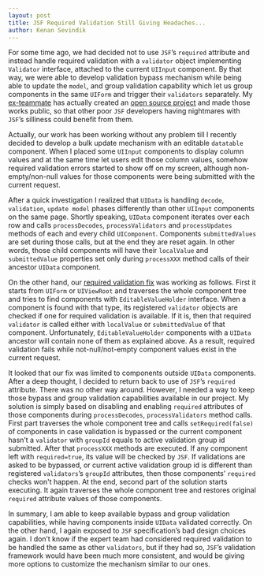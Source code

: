 ```yaml
---
layout: post
title: JSF Required Validation Still Giving Headaches...
author: Kenan Sevindik
---
```

For some time ago, we had decided not to use `JSF`’s `required` attribute and instead handle required validation with a 
`validator` object implementing `Validator` interface, attached to the current `UIInput` component. By that way, we were 
able to develop validation bypass mechanism while being able to update the `model`, and group validation capability which 
let us group components in the same `UIForm` and trigger their `validators` separately. My 
[ex-teammate](http://www.jroller.com/hasant/) has actually created 
an [open source project](http://code.google.com/p/commons-validator-ext/source/browse/trunk/main/src/com/cvext/requiredvalidation/controls/ui/RequiredValidatorChecker.java) 
and made those works public, so that other poor `JSF` developers having nightmares with `JSF`’s 
silliness could benefit from them.

Actually, our work has been working without any problem till I recently decided to develop a bulk update mechanism with 
an editable `datatable` component. When I placed some `UIInput` components to display column values and at the same time 
let users edit those column values, somehow required validation errors started to show off on my screen, although 
non-empty/non-null values for those components were being submitted with the current request.

After a quick investigation I realized that `UIData` is handling `decode`, `validation`, `update model` phases differently 
than other `UIInput` components on the same page. Shortly speaking, `UIData` component iterates over each row and calls 
`processDecodes`, `processValidators` and `processUpdates` methods of each and every child `UIComponent`. Components 
`submittedValues` are set during those calls, but at the end they are reset again. In other words, those child components 
will have their `localValue` and `submittedValue` properties set only during `processXXX` method calls of their ancestor 
`UIData` component.

On the other hand, our [required validation fix](http://code.google.com/p/commons-validator-ext/source/browse/trunk/main/src/com/cvext/requiredvalidation/controls/ui/RequiredValidatorChecker.java) 
was working as follows. First it starts from `UIForm` or `UIViewRoot` and 
traverses the whole component tree and tries to find components with `EditableValueHolder` interface. When a component 
is found with that type, its registered `validator` objects are checked if one for required validation is available. If 
it is, then that required `validator` is called either with `localValue` or `submittedValue` of that component. 
Unfortunately, `EditableValueHolder` components with a `UIData` ancestor will contain none of them as explained above. 
As a result, required validation fails while not-null/not-empty component values exist in the current request.

It looked that our fix was limited to components outside `UIData` components. After a deep thought, I decided to return 
back to use of `JSF`’s `required` attribute. There was no other way around. However, I needed a way to keep those bypass 
and group validation capabilities available in our project. My solution is simply based on disabling and enabling `required` 
attributes of those components during `processDecodes`, `processValidators` method calls. First part traverses the whole 
component tree and calls `setRequired(false)` of components in case validation is bypassed or the current component 
hasn’t a `validator` with `groupId` equals to active validation group id submitted. After that `processXXX` methods are 
executed. If any component left with `required=true`, its value will be checked by `JSF`. If validations are asked to be 
bypassed, or current active validation group id is different than registered `validators`’s `groupId` attributes, then 
those components’ `required` checks won't happen. At the end, second part of the solution starts executing. It again 
traverses the whole component tree and restores original `required` attribute values of those components.

In summary, I am able to keep available bypass and group validation capabilities, while having components inside `UIData` 
validated correctly. On the other hand, I again exposed to `JSF` specification’s bad design choices again. I don’t know 
if the expert team had considered required validation to be handled the same as other `validators`, but if they had so, 
`JSF`’s validation framework would have been much more consistent, and would be giving more options to customize the 
mechanism similar to our ones.
